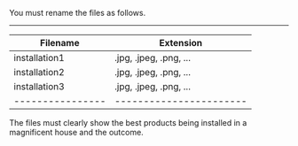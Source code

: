 ﻿You must rename the files as follows.
__________________________________________
| Filename       | Extension             |
|----------------|-----------------------|
| installation1  | .jpg, .jpeg, .png, ...|
| installation2  | .jpg, .jpeg, .png, ...|
| installation3  | .jpg, .jpeg, .png, ...|
|----------------|-----------------------|
The files must clearly show the best products being installed in a magnificent house and the outcome.
